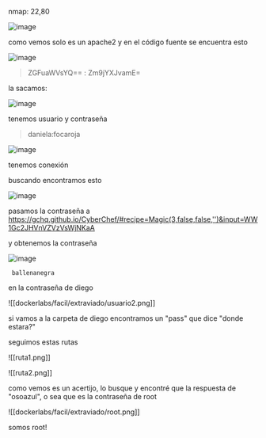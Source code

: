 nmap: 22,80

![image](https://github.com/user-attachments/assets/8a61b617-d6eb-43ac-9beb-1bdbd7c02fab)

como vemos solo es un apache2 y en el código fuente se encuentra esto

![image](https://github.com/user-attachments/assets/b9950ff5-03a7-4c08-b956-3a37a757ebdf)

> ZGFuaWVsYQ== : Zm9jYXJvamE=

la sacamos:

![image](https://github.com/user-attachments/assets/0d2959a5-b8d3-4830-966d-0de1e6b5a73d)

tenemos usuario y contraseña
> daniela:focaroja

![image](https://github.com/user-attachments/assets/bf5631be-59cb-4ffd-9a4b-5e459b4d7e54)

tenemos conexión

buscando encontramos esto

![image](https://github.com/user-attachments/assets/0636d695-01ce-4910-b52e-05a4c495e351)

pasamos la contraseña a https://gchq.github.io/CyberChef/#recipe=Magic(3,false,false,'')&input=WW1Gc2JHVnVZVzVsWjNKaA

y obtenemos la contraseña 

![image](https://github.com/user-attachments/assets/ca1ce87f-5334-4e9d-8936-af60bca7abb1)

     ballenanegra

en la contraseña de diego

![[dockerlabs/facil/extraviado/usuario2.png]]

si vamos a la carpeta de diego encontramos un "pass" que dice "donde estara?"

seguimos estas rutas

![[ruta1.png]]

![[ruta2.png]]

como vemos es un acertijo, lo busque y encontré que la respuesta de "osoazul", o sea que es la contraseña de root

![[dockerlabs/facil/extraviado/root.png]]

somos root!
